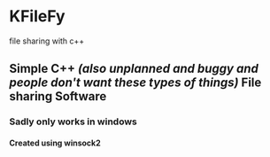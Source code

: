 # KFileFy
file sharing with c++
<h2>Simple C++ <i>(also unplanned and buggy and people don't want these types of things)</i> File sharing Software</h2>
<h3>Sadly only works in windows</h3>
<h4>Created using winsock2 </h4>
